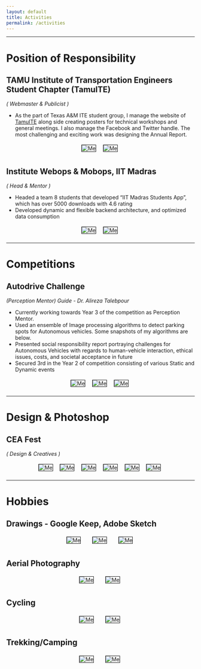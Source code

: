 ```yaml
---
layout: default
title: Activities
permalink: /activities
---
```

<style>
.act_image {
  max-width:350px;
  max-height:350px;
  border: 1px solid black;
  margin: 5px 10px 10px 5px;
}
</style>
---
# Position of Responsibility
## **TAMU Institute of Transportation Engineers Student Chapter (TamuITE)**

*( Webmaster & Publicist )* <br>
- As the part of Texas A&M ITE student group, I manage the website of [TamuITE](http://texite.org/tamu/) along side creating posters for technical workshops and general meetings. I also manage the Facebook and Twitter handle. The most challenging and exciting work was designing the Annual Report.

<!-- <object data="/assets/annual_report_final.pdf" type="application/pdf" width="700px" height="700px">
    <embed src="/assets/annual_report_final.pdf">
        <p>TamuITE Annual report 2019 - <a href="/assets/annual_report_final.pdf">Download PDF</a>.</p>
    </embed>
</object> -->
<center>
<img class="act_image" src="/assets/general_meeting.jpg" alt="Me">
<img class="act_image" src="/assets/annual_report.png" alt="Me">
</center>

## **Institute Webops & Mobops, IIT Madras**

*( Head & Mentor )* <br>
-	Headed a team 8 students that developed “IIT Madras Students App”, which has over 5000 downloads with 4.6 rating
-	Developed dynamic and flexible backend architecture, and optimized data consumption

<center>
<img class="act_image" src="/assets/students_app_0.png" alt="Me">
<img class="act_image" src="/assets/students_app_1.png" alt="Me">
</center>

---
# Competitions
## **Autodrive Challenge**
*(Perception Mentor) Guide - Dr. Alireza Talebpour*
- Currently working towards Year 3 of the competition as Perception Mentor.
- Used an ensemble of Image processing algorithms to detect parking spots for Autonomous vehicles. Some snapshots of my algorithms are below.
- Presented social responsibility report portraying challenges for Autonomous Vehicles with regards to human-vehicle interaction, ethical issues, costs, and societal acceptance in future
- Secured 3rd in the Year 2 of competition consisting of various Static and Dynamic events  

<center>
<img class="act_image" src="/assets/autodrive_2.jpg" alt="Me">
<img class="act_image" src="/assets/autodrive_1.jpg" alt="Me">
<img class="act_image" src="/assets/result_marked_1.jpg" alt="Me">

</center>

<!-- ### UC Berkeley Smart Village Challenge

### Aggies Invent -->

---
# Design & Photoshop

## **CEA Fest**
*( Design & Creatives )* <br>
<center>
<img class="act_image" src="/assets/cea1.jpg" alt="Me">
<img class="act_image" src="/assets/cea5.jpg" alt="Me">
<img class="act_image" src="/assets/cea6.jpg" alt="Me">
<img class="act_image" src="/assets/cea7.jpg" alt="Me">
<img class="act_image" src="/assets/cea2.jpg" alt="Me">
<img class="act_image" src="/assets/cea4.jpg" alt="Me">
</center>

---
# Hobbies
## **Drawings - Google Keep, Adobe Sketch**
<center>
<img class="act_image" src="/assets/paint1.jpg" alt="Me">
&nbsp;&nbsp;
<img class="act_image" src="/assets/paint2.jpg" alt="Me">
&nbsp;&nbsp;
<img class="act_image" src="/assets/paint3.jpg" alt="Me">
</center>

## **Aerial Photography**

<center>
<img class="act_image" src="/assets/drone_1.png" alt="Me">
&nbsp;&nbsp;
<img class="act_image" src="/assets/drone_2.jpg" alt="Me">
</center>


## **Cycling**

<center>
<img class="act_image" src="/assets/cycle1.jpg" alt="Me">
&nbsp;&nbsp;
<img class="act_image" src="/assets/cycle2.jpg" alt="Me">
</center>

## **Trekking/Camping**

<center>
<img class="act_image" src="/assets/trek_1.jpg" alt="Me">
&nbsp;&nbsp;
<img class="act_image" src="/assets/camp_1.jpg" alt="Me">
</center>
